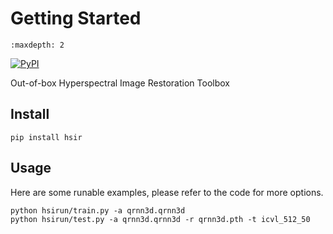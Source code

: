 # Getting Started

```{toctree}
:maxdepth: 2
```


[![PyPI](https://img.shields.io/pypi/v/hsir)](https://pypi.org/project/hsir/)

Out-of-box Hyperspectral Image Restoration Toolbox


## Install

```shell
pip install hsir
```

## Usage

Here are some runable examples, please refer to the code for more options.

```shell
python hsirun/train.py -a qrnn3d.qrnn3d
python hsirun/test.py -a qrnn3d.qrnn3d -r qrnn3d.pth -t icvl_512_50
```